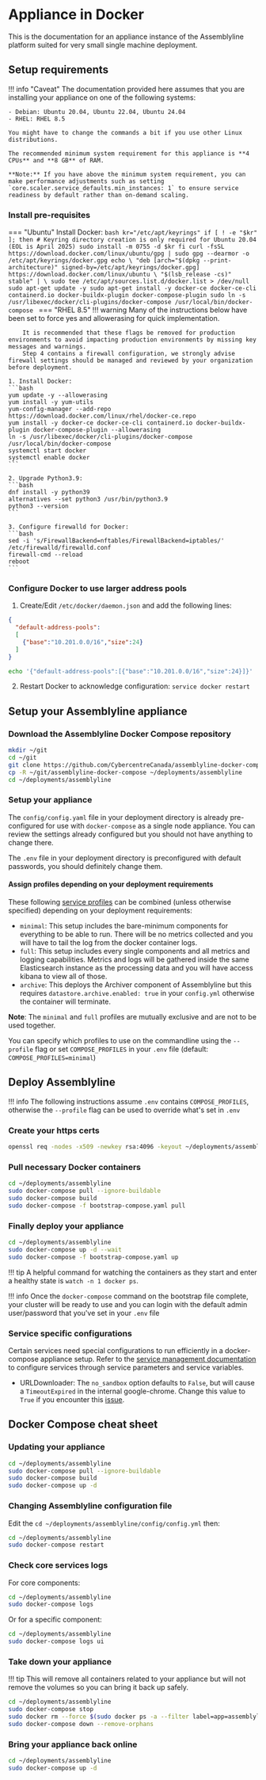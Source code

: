 # Appliance in Docker

This is the documentation for an appliance instance of the Assemblyline platform suited for very small single machine deployment.

## Setup requirements

!!! info "Caveat"
    The documentation provided here assumes that you are installing your appliance on one of the following systems:

    - Debian: Ubuntu 20.04, Ubuntu 22.04, Ubuntu 24.04
    - RHEL: RHEL 8.5

    You might have to change the commands a bit if you use other Linux distributions.

    The recommended minimum system requirement for this appliance is **4 CPUs** and **8 GB** of RAM.

    **Note:** If you have above the minimum system requirement, you can make performance adjustments such as setting `core.scaler.service_defaults.min_instances: 1` to ensure service readiness by default rather than on-demand scaling.

### Install pre-requisites
=== "Ubuntu"
    Install Docker:
    ```bash
    kr="/etc/apt/keyrings"
    if [ ! -e "$kr" ]; then
        # Keyring directory creation is only required for Ubuntu 20.04 (EOL is April 2025)
        sudo install -m 0755 -d $kr
    fi
    curl -fsSL https://download.docker.com/linux/ubuntu/gpg | sudo gpg --dearmor -o /etc/apt/keyrings/docker.gpg
    echo \
    "deb [arch="$(dpkg --print-architecture)" signed-by=/etc/apt/keyrings/docker.gpg] https://download.docker.com/linux/ubuntu \
    "$(lsb_release -cs)" stable" | \
    sudo tee /etc/apt/sources.list.d/docker.list > /dev/null
    sudo apt-get update -y
    sudo apt-get install -y docker-ce docker-ce-cli containerd.io docker-buildx-plugin docker-compose-plugin
    sudo ln -s /usr/libexec/docker/cli-plugins/docker-compose /usr/local/bin/docker-compose
    ```
=== "RHEL 8.5"
    !!! warning
        Many of the instructions below have been set to force yes and allowerasing for quick implementation.

        It is recommended that these flags be removed for production environments to avoid impacting production environments by missing key messages and warnings.
        Step 4 contains a firewall configuration, we strongly advise firewall settings should be managed and reviewed by your organization before deployment.

    1. Install Docker:
    ```bash
    yum update -y --allowerasing
    yum install -y yum-utils
    yum-config-manager --add-repo https://download.docker.com/linux/rhel/docker-ce.repo
    yum install -y docker-ce docker-ce-cli containerd.io docker-buildx-plugin docker-compose-plugin --allowerasing
    ln -s /usr/libexec/docker/cli-plugins/docker-compose /usr/local/bin/docker-compose
    systemctl start docker
    systemctl enable docker
    ```

    2. Upgrade Python3.9:
    ```bash
    dnf install -y python39
    alternatives --set python3 /usr/bin/python3.9
    python3 --version
    ```

    3. Configure firewalld for Docker:
    ```bash
    sed -i 's/FirewallBackend=nftables/FirewallBackend=iptables/' /etc/firewalld/firewalld.conf
    firewall-cmd --reload
    reboot
    ```

### Configure Docker to use larger address pools
1. Create/Edit `/etc/docker/daemon.json` and add the following lines:
```json
{
  "default-address-pools":
  [
    {"base":"10.201.0.0/16","size":24}
  ]
}
```

```bash
echo '{"default-address-pools":[{"base":"10.201.0.0/16","size":24}]}' | jq '.' | sudo tee /etc/docker/daemon.json
```

2. Restart Docker to acknowledge configuration: `service docker restart`

## Setup your Assemblyline appliance

### Download the Assemblyline Docker Compose repository

```bash
mkdir ~/git
cd ~/git
git clone https://github.com/CybercentreCanada/assemblyline-docker-compose.git
cp -R ~/git/assemblyline-docker-compose ~/deployments/assemblyline
cd ~/deployments/assemblyline
```

### Setup your appliance

The ```config/config.yaml``` file in your deployment directory is already pre-configured for use with `docker-compose` as a single node appliance. You can review the settings already configured but you should not have anything to change there.

The ```.env``` file in your deployment directory is preconfigured with default passwords, you should definitely change them.

#### Assign profiles depending on your deployment requirements
These following [service profiles](https://docs.docker.com/compose/how-tos/profiles/) can be combined (unless otherwise specified) depending on your deployment requirements:

- `minimal`: This setup includes the bare-minimum components for everything to be able to run. There will be no metrics collected and you will have to tail the log from the docker container logs.
- `full`: This setup includes every single components and all metrics and logging capabilities. Metrics and logs will be gathered inside the same Elasticsearch instance as the processing data and you will have access kibana to view all of those.
- `archive`: This deploys the Archiver component of Assemblyline but this requires `datastore.archive.enabled: true` in your `config.yml` otherwise the container will terminate.

**Note**: The `minimal` and `full` profiles are mutually exclusive and are not to be used together.

You can specify which profiles to use on the commandline using the `--profile` flag or set `COMPOSE_PROFILES` in your `.env` file (default: `COMPOSE_PROFILES=minimal`)

## Deploy Assemblyline

!!! info
    The following instructions assume `.env` contains `COMPOSE_PROFILES`, otherwise the `--profile` flag can be used to override what's set in `.env`

### Create your https certs

```bash
openssl req -nodes -x509 -newkey rsa:4096 -keyout ~/deployments/assemblyline/config/nginx.key -out ~/deployments/assemblyline/config/nginx.crt -days 365 -subj "/C=CA/ST=Ontario/L=Ottawa/O=CCCS/CN=assemblyline.local"
```

### Pull necessary Docker containers

```bash
cd ~/deployments/assemblyline
sudo docker-compose pull --ignore-buildable
sudo docker-compose build
sudo docker-compose -f bootstrap-compose.yaml pull
```

### Finally deploy your appliance

```bash
cd ~/deployments/assemblyline
sudo docker-compose up -d --wait
sudo docker-compose -f bootstrap-compose.yaml up
```

!!! tip
    A helpful command for watching the containers as they start and enter a healthy state is `watch -n 1 docker ps`.

!!! info
    Once the `docker-compose` command on the bootstrap file complete, your cluster will be ready to use and you can login with the default admin user/password that you've set in your ```.env``` file

### Service specific configurations

Certain services need special configurations to run efficiently in a docker-compose appliance setup. Refer to the [service management documentation](https://cybercentrecanada.github.io/assemblyline4_docs/administration/service_management/) to configure services through service parameters and service variables.

- URLDownloader: The `no_sandbox` option defaults to `False`, but will cause a `TimeoutExpired` in the internal google-chrome. Change this value to `True` if you encounter this [issue](https://github.com/CybercentreCanada/assemblyline/issues/146).


## Docker Compose cheat sheet

### Updating your appliance

```bash
cd ~/deployments/assemblyline
sudo docker-compose pull --ignore-buildable
sudo docker-compose build
sudo docker-compose up -d
```

### Changing Assemblyline configuration file

Edit the ```cd ~/deployments/assemblyline/config/config.yml``` then:

```bash
cd ~/deployments/assemblyline
sudo docker-compose restart
```

### Check core services logs

For core components:
```bash
cd ~/deployments/assemblyline
sudo docker-compose logs
```
Or for a specific component:
```bash
cd ~/deployments/assemblyline
sudo docker-compose logs ui
```

### Take down your appliance

!!! tip
    This will remove all containers related to your appliance but will not remove the volumes so you can bring it back up safely.

```bash
cd ~/deployments/assemblyline
sudo docker-compose stop
sudo docker rm --force $(sudo docker ps -a --filter label=app=assemblyline -q)
sudo docker-compose down --remove-orphans
```

### Bring your appliance back online

```bash
cd ~/deployments/assemblyline
sudo docker-compose up -d
```

